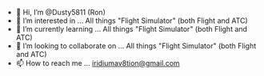 - 👋 Hi, I’m @Dusty5811 (Ron)
- 👀 I’m interested in ... All things "Flight Simulator" (both Flight and ATC)
- 🌱 I’m currently learning ... All things "Flight Simulator" (both Flight and ATC)
- 💞️ I’m looking to collaborate on ... All things "Flight Simulator" (both Flight and ATC)
- 📫 How to reach me ... iridiumav8tion@gmail.com

<!---
Dusty5811/Dusty5811 is a ✨ special ✨ repository because its `README.md` (this file) appears on your GitHub profile.
You can click the Preview link to take a look at your changes.
--->
